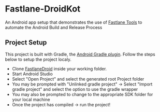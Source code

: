 # Fastlane-DroidKot

An Android app setup that demonstrates the use of [Fastlane Tools](https://fastlane.tools/) to automate the 
Android Build and Release Process


## Project Setup

This project is built with Gradle, the [Android Gradle plugin](http://tools.android.com/tech-docs/new-build-system/user-guide). Follow the steps below to setup the project localy.

* Clone [FastlaneDroid](https://github.com/Android200/Fastlane-DroidKot) inside your working folder.
* Start Android Studio
* Select "Open Project" and select the generated root Project folder
* You may be prompted with "Unlinked gradle project" -> Select "Import gradle project" and select
the option to use the gradle wrapper
* You may also be prompted to change to the appropriate SDK folder for your local machine
* Once the project has compiled -> run the project!
